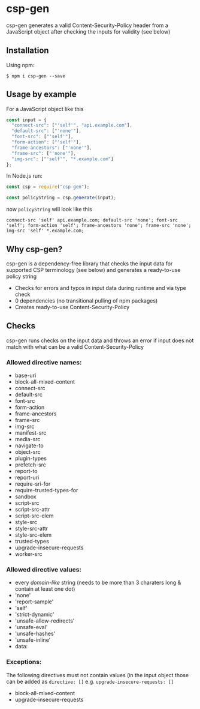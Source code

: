 # csp-gen

csp-gen generates a valid Content-Security-Policy header from a JavaScript object after checking the inputs for validity (see below)

## Installation

Using npm:

```shell
$ npm i csp-gen --save
```

## Usage by example

For a JavaScript object like this

```js
const input = {
  "connect-src": ["'self'", "api.example.com"],
  "default-src": ["'none'"],
  "font-src": ["'self'"],
  "form-action": ["'self'"],
  "frame-ancestors": ["'none'"],
  "frame-src": ["'none'"],
  "img-src": ["'self'", "*.example.com"]
};
```

In Node.js run:

```js
const csp = require("csp-gen");

const policyString = csp.generate(input);
```

now `policyString` will look like this

```text
connect-src 'self' api.example.com; default-src 'none'; font-src 'self'; form-action 'self'; frame-ancestors 'none'; frame-src 'none'; img-src 'self' *.example.com;
```

## Why csp-gen?

csp-gen is a dependency-free library that checks the input data for supported CSP terminology (see below) and generates a ready-to-use policy string

- Checks for errors and typos in input data during runtime and via type check
- 0 dependencies (no transitional pulling of npm packages)
- Creates ready-to-use Content-Security-Policy

## Checks

csp-gen runs checks on the input data and throws an error if input does not match with what can be a valid Content-Security-Policy

### Allowed directive names:

- base-uri
- block-all-mixed-content
- connect-src
- default-src
- font-src
- form-action
- frame-ancestors
- frame-src
- img-src
- manifest-src
- media-src
- navigate-to
- object-src
- plugin-types
- prefetch-src
- report-to
- report-uri
- require-sri-for
- require-trusted-types-for
- sandbox
- script-src
- script-src-attr
- script-src-elem
- style-src
- style-src-attr
- style-src-elem
- trusted-types
- upgrade-insecure-requests
- worker-src

### Allowed directive values:

- every _domain-like_ string (needs to be more than 3 charaters long & contain at least one dot)
- 'none'
- 'report-sample'
- 'self'
- 'strict-dynamic'
- 'unsafe-allow-redirects'
- 'unsafe-eval'
- 'unsafe-hashes'
- 'unsafe-inline'
- data:

### Exceptions:

The following directives must not contain values (in the input object those can be added as `directive: []` e.g. `upgrade-insecure-requests: []`

- block-all-mixed-content
- upgrade-insecure-requests
